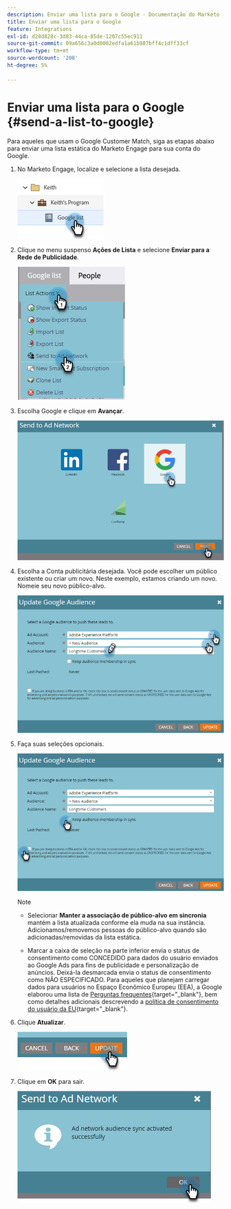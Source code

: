 ```yaml
---
description: Enviar uma lista para o Google - Documentação do Marketo - Documentação do produto
title: Enviar uma lista para o Google
feature: Integrations
exl-id: d28d828c-3d83-44ca-85de-1207c55ec911
source-git-commit: 09a656c3a0d0002edfa1a61b987bff4c1dff33cf
workflow-type: tm+mt
source-wordcount: '208'
ht-degree: 5%

---
```


# Enviar uma lista para o Google {#send-a-list-to-google}

Para aqueles que usam o Google Customer Match, siga as etapas abaixo para enviar uma lista estática do Marketo Engage para sua conta do Google.

1. No Marketo Engage, localize e selecione a lista desejada.

   ![](assets/send-a-list-to-google-1.png)

1. Clique no menu suspenso **Ações de Lista** e selecione **Enviar para a Rede de Publicidade**.

   ![](assets/send-a-list-to-google-2.png)

1. Escolha Google e clique em **Avançar**.

   ![](assets/send-a-list-to-google-3.png)

1. Escolha a Conta publicitária desejada. Você pode escolher um público existente ou criar um novo. Neste exemplo, estamos criando um novo. Nomeie seu novo público-alvo.

   ![](assets/send-a-list-to-google-4.png)

1. Faça suas seleções opcionais.

   ![](assets/send-a-list-to-google-5.png)

   >[!NOTE]
   >
   >* Selecionar **Manter a associação de público-alvo em sincronia** mantém a lista atualizada conforme ela muda na sua instância. Adicionamos/removemos pessoas do público-alvo quando são adicionadas/removidas da lista estática.
   >
   >* Marcar a caixa de seleção na parte inferior envia o status de consentimento como CONCEDIDO para dados do usuário enviados ao Google Ads para fins de publicidade e personalização de anúncios. Deixá-la desmarcada envia o status de consentimento como NÃO ESPECIFICADO. Para aqueles que planejam carregar dados para usuários no Espaço Econômico Europeu (EEA), a Google elaborou uma lista de [Perguntas frequentes](https://support.google.com/google-ads/answer/14310715){target="_blank"}, bem como detalhes adicionais descrevendo a [política de consentimento do usuário da EU](https://www.google.com/about/company/user-consent-policy/){target="_blank"}.

1. Clique **Atualizar**.

   ![](assets/send-a-list-to-google-6.png)

1. Clique em **OK** para sair.

   ![](assets/send-a-list-to-google-7.png)
